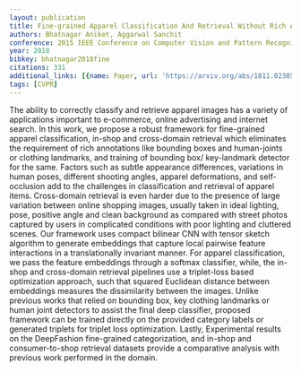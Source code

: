```yaml
---
layout: publication
title: Fine-grained Apparel Classification And Retrieval Without Rich Annotations
authors: Bhatnagar Aniket, Aggarwal Sanchit
conference: 2015 IEEE Conference on Computer Vision and Pattern Recognition (CVPR)
year: 2018
bibkey: bhatnagar2018fine
citations: 331
additional_links: [{name: Paper, url: 'https://arxiv.org/abs/1811.02385'}]
tags: [CVPR]
---
```

The ability to correctly classify and retrieve apparel images has a variety
of applications important to e-commerce, online advertising and internet
search. In this work, we propose a robust framework for fine-grained apparel
classification, in-shop and cross-domain retrieval which eliminates the
requirement of rich annotations like bounding boxes and human-joints or
clothing landmarks, and training of bounding box/ key-landmark detector for the
same. Factors such as subtle appearance differences, variations in human poses,
different shooting angles, apparel deformations, and self-occlusion add to the
challenges in classification and retrieval of apparel items. Cross-domain
retrieval is even harder due to the presence of large variation between online
shopping images, usually taken in ideal lighting, pose, positive angle and
clean background as compared with street photos captured by users in
complicated conditions with poor lighting and cluttered scenes. Our framework
uses compact bilinear CNN with tensor sketch algorithm to generate embeddings
that capture local pairwise feature interactions in a translationally invariant
manner. For apparel classification, we pass the feature embeddings through a
softmax classifier, while, the in-shop and cross-domain retrieval pipelines use
a triplet-loss based optimization approach, such that squared Euclidean
distance between embeddings measures the dissimilarity between the images.
Unlike previous works that relied on bounding box, key clothing landmarks or
human joint detectors to assist the final deep classifier, proposed framework
can be trained directly on the provided category labels or generated triplets
for triplet loss optimization. Lastly, Experimental results on the DeepFashion
fine-grained categorization, and in-shop and consumer-to-shop retrieval
datasets provide a comparative analysis with previous work performed in the
domain.